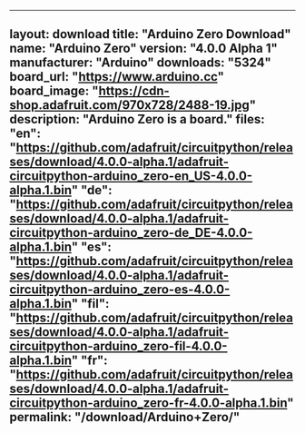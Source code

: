   ---
  layout: download
  title: "Arduino Zero Download"
  name: "Arduino Zero"
  version: "4.0.0 Alpha 1"
  manufacturer: "Arduino"
  downloads: "5324"
  board_url: "https://www.arduino.cc"
  board_image: "https://cdn-shop.adafruit.com/970x728/2488-19.jpg"
  description: "Arduino Zero is a board."
  files:
    "en": "https://github.com/adafruit/circuitpython/releases/download/4.0.0-alpha.1/adafruit-circuitpython-arduino_zero-en_US-4.0.0-alpha.1.bin"
    "de": "https://github.com/adafruit/circuitpython/releases/download/4.0.0-alpha.1/adafruit-circuitpython-arduino_zero-de_DE-4.0.0-alpha.1.bin"
    "es": "https://github.com/adafruit/circuitpython/releases/download/4.0.0-alpha.1/adafruit-circuitpython-arduino_zero-es-4.0.0-alpha.1.bin"
    "fil": "https://github.com/adafruit/circuitpython/releases/download/4.0.0-alpha.1/adafruit-circuitpython-arduino_zero-fil-4.0.0-alpha.1.bin"
    "fr": "https://github.com/adafruit/circuitpython/releases/download/4.0.0-alpha.1/adafruit-circuitpython-arduino_zero-fr-4.0.0-alpha.1.bin"
  permalink: "/download/Arduino+Zero/"
  ---
